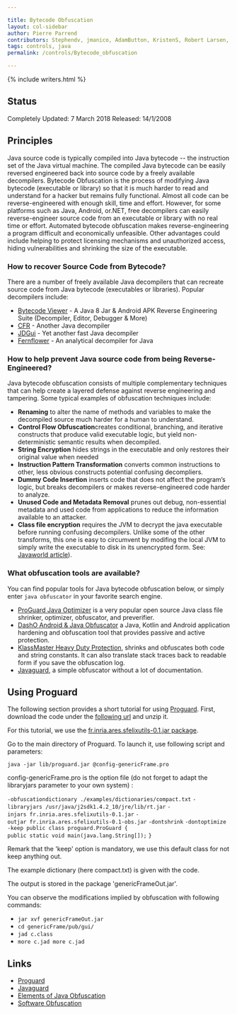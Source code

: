 ```yaml
---

title: Bytecode Obfuscation
layout: col-sidebar
author: Pierre Parrend
contributors: Stephendv, jmanico, AdamButton, KristenS, Robert Larsen, Shady, Milan Singh Thakur, Imifos, Gtorok, Robk, kingthorin
tags: controls, java
permalink: /controls/Bytecode_obfuscation

---
```


{% include writers.html %}

## Status

Completely Updated: 7 March 2018
Released: 14/1/2008

## Principles

Java source code is typically compiled into Java bytecode -- the
instruction set of the Java virtual machine. The compiled Java bytecode
can be easily reversed engineered back into source code by a freely
available decompilers. Bytecode Obfuscation is the process of modifying
Java bytecode (executable or library) so that it is much harder to read
and understand for a hacker but remains fully functional. Almost all
code can be reverse-engineered with enough skill, time and effort.
However, for some platforms such as Java, Android, or.NET, free
decompilers can easily reverse-engineer source code from an executable
or library with no real time or effort. Automated bytecode obfuscation
makes reverse-engineering a program difficult and economically
unfeasible. Other advantages could include helping to protect licensing
mechanisms and unauthorized access, hiding vulnerabilities and shrinking
the size of the executable.

### How to recover Source Code from Bytecode?

There are a number of freely available Java decompilers that can
recreate source code from Java bytecode (executables or libraries).
Popular decompilers include:

- [Bytecode Viewer](https://bytecodeviewer.com) - A Java 8 Jar & Android APK Reverse Engineering Suite (Decompiler, Editor, Debugger & More)
- [CFR](http://www.benf.org/other/cfr/) - Another Java decompiler
- [JDGui](http://jd.benow.ca/) - Yet another fast Java decompiler
- [Fernflower](https://github.com/fesh0r/fernflower) - An analytical decompiler for Java

### How to help prevent Java source code from being Reverse-Engineered?

Java bytecode obfuscation consists of multiple complementary techniques
that can help create a layered defense against reverse engineering and
tampering. Some typical examples of obfuscation techniques include:

- **Renaming** to alter the name of methods and variables to make the decompiled source much harder for a human to understand.
- **Control Flow Obfuscation**creates conditional, branching, and iterative constructs that produce valid executable logic, but yield non-deterministic semantic results when decompiled.
- **String Encryption** hides strings in the executable and only restores their original value when needed
- **Instruction Pattern Transformation** converts common instructions to other, less obvious constructs potential confusing decompliers.
- **Dummy Code Insertion** inserts code that does not affect the program’s logic, but breaks decompilers or makes reverse-engineered code harder to analyze.
- **Unused Code and Metadata Removal** prunes out debug, non-essential metadata and used code from applications to reduce the information available to an attacker.
- **Class file encryption** requires the JVM to decrypt the java executable before running confusing decompilers. Unlike some of the other transforms, this one is easy to circumvent by modifing the local JVM to simply write the executable to disk in its unencrypted form. See: [Javaworld article](http://www.javaworld.com/javaworld/javaqa/2003-05/01-qa-0509-jcrypt.html?page=2)).

### What obfuscation tools are available?

You can find popular tools for Java bytecode obfuscation below, or simply enter `java obfuscator` in your favorite search engine.

- [ProGuard Java Optimizer](https://sourceforge.net/projects/proguard/) is a very popular open source Java class file shrinker, optimizer, obfuscator, and preverifier.
- [DashO Android & Java Obfuscator](https://www.preemptive.com/products/dasho/overview) a Java, Kotlin and Android application hardening and obfuscation tool that provides passive and active protection.
- [KlassMaster Heavy Duty Protection](http://www.zelix.com/klassmaster/), shrinks and obfuscates both code and string constants. It can also translate stack traces back to readable form if you save the obfuscation log.
- [Javaguard](http://sourceforge.net/projects/javaguard/), a simple obfuscator without a lot of documentation.

## Using Proguard

The following section provides a short tutorial for using
[Proguard](http://proguard.sourceforge.net/). First, download the code
under the [following url](http://sourceforge.net/project/showfiles.php?group_id=54750) and
unzip it.

For this tutorial, we use the [fr.inria.ares.sfelixutils-0.1.jar
package](http://www.rzo.free.fr/applis/fr.inria.ares.sfelixutils-0.1.jar).

Go to the main directory of Proguard. To launch it, use following script
and parameters:

`java -jar lib/proguard.jar @config-genericFrame.pro`

config-genericFrame.pro is the option file (do not forget to adapt the
libraryjars parameter to your own system) :

`-obfuscationdictionary ./examples/dictionaries/compact.txt`
`-libraryjars /usr/java/j2sdk1.4.2_10/jre/lib/rt.jar`
`-injars fr.inria.ares.sfelixutils-0.1.jar`
`-outjar fr.inria.ares.sfelixutils-0.1-obs.jar`
`-dontshrink`
`-dontoptimize`
`-keep public class proguard.ProGuard {`
`public static void main(java.lang.String[]);`
`}`

Remark that the 'keep' option is mandatory, we use this default class
for not keep anything out.

The example dictionary (here compact.txt) is given with the code.

The output is stored in the package 'genericFrameOut.jar'.

You can observe the modifications implied by obfuscation with following
commands:

- `jar xvf genericFrameOut.jar`
- `cd genericFrame/pub/gui/`
- `jad c.class`
- `more c.jad more c.jad`

## Links

- [Proguard](https://www.guardsquare.com/en/proguard)
- [Javaguard](http://sourceforge.net/projects/javaguard/)
- [Elements of Java Obfuscation](https://www.preemptive.com/obfuscation)
- [Software Obfuscation](https://en.wikipedia.org/wiki/Obfuscation_\(software\))
